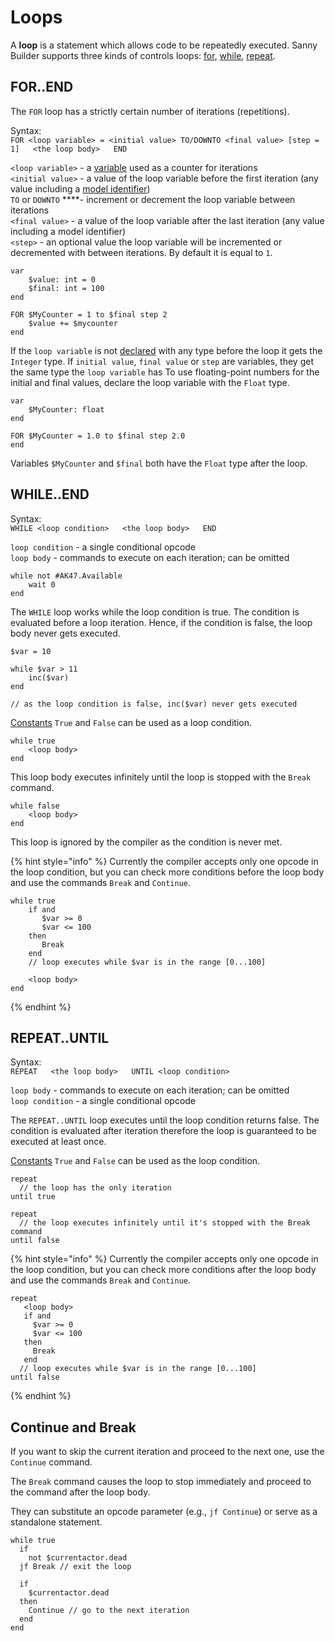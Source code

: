 # Loops

A **loop** is a statement which allows code to be repeatedly executed. Sanny Builder supports three kinds of controls loops: [for](loops.md#for-end), [while](loops.md#while-end), [repeat](loops.md#repeat-until).

## FOR..END

The `FOR` loop has a strictly certain number of iterations \(repetitions\).

Syntax:  
`FOR <loop variable> = <initial value> TO/DOWNTO <final value> [step = 1]  
  <the loop body>  
END`

`<loop variable>` - a [variable](variables.md) used as a counter for iterations  
`<initial value>` - a value of the loop variable before the first iteration \(any value including a [model identifier](data-types.md#model-names)\)  
`TO` or `DOWNTO` ****- increment or decrement the loop variable between iterations  
`<final value>` - a value of the loop variable after the last iteration \(any value including a model identifier\)  
`<step>` - an optional value the loop variable will be incremented or decremented with between iterations. By default it is equal to `1`.

```text
var
    $value: int = 0
    $final: int = 100
end

FOR $MyCounter = 1 to $final step 2
    $value += $mycounter
end
```

If the `loop variable` is not [declared](variables.md#var-end-construct) with any type before the loop it gets the `Integer` type. If  `initial value`, `final value` or `step` are variables, they get the same type the `loop variable` has To use floating-point numbers for the initial and final values, declare the loop variable with the `Float` type.

```text
var
    $MyCounter: float
end

FOR $MyCounter = 1.0 to $final step 2.0
end
```

Variables `$MyCounter` and `$final` both have the `Float` type after the loop.

## WHILE..END

Syntax:  
`WHILE <loop condition>  
  <the loop body>  
END`

`loop condition` - a single conditional opcode  
`loop body` - commands to execute on each iteration; can be omitted

```text
while not #AK47.Available
    wait 0
end
```

The `WHILE` loop works while the loop condition is true. The condition is evaluated before a loop iteration. Hence, if the condition is false, the loop body never gets executed.

```text
$var = 10

while $var > 11
    inc($var)
end

// as the loop condition is false, inc($var) never gets executed
```

[Constants](constants.md) `True` and `False` can be used as a loop condition.

```text
while true
    <loop body>
end
```

This loop body executes infinitely until the loop is stopped with the `Break` command.

```text
while false
    <loop body>
end
```

This loop is ignored by the compiler as the condition is never met.

{% hint style="info" %}
Currently the compiler accepts only one opcode in the loop condition, but you can check more conditions before the loop body and use the commands `Break` and `Continue`.

```text
while true
    if and
       $var >= 0
       $var <= 100
    then
       Break
    end
    // loop executes while $var is in the range [0...100]
      
    <loop body>
end
```
{% endhint %}

## REPEAT..UNTIL

Syntax:  
`REPEAT  
  <the loop body>  
UNTIL <loop condition>`

`loop body` - commands to execute on each iteration; can be omitted  
`loop condition` - a single conditional opcode

The `REPEAT..UNTIL` loop executes until the loop condition returns false. The condition is evaluated after iteration therefore the loop is guaranteed to be executed at least once.

[Constants](constants.md) `True` and `False` can be used as the loop condition.

```text
repeat
  // the loop has the only iteration
until true 
```

```text
repeat
  // the loop executes infinitely until it's stopped with the Break command
until false
```

{% hint style="info" %}
Currently the compiler accepts only one opcode in the loop condition, but you can check more conditions after the loop body and use the commands `Break` and `Continue`.

```text
repeat  
   <loop body>
   if and
     $var >= 0
     $var <= 100
   then
     Break
   end
  // loop executes while $var is in the range [0...100]      
until false
```
{% endhint %}

## Continue and Break

If you want to skip the current iteration and proceed to the next one, use the `Continue` command. 

The `Break` command causes the loop to stop immediately and proceed to the command after the loop body.

They can substitute an opcode parameter \(e.g., `jf Continue`\) or serve as a standalone statement.

```text
while true
  if
    not $currentactor.dead
  jf Break // exit the loop

  if
    $currentactor.dead
  then
    Continue // go to the next iteration
  end
end
```

